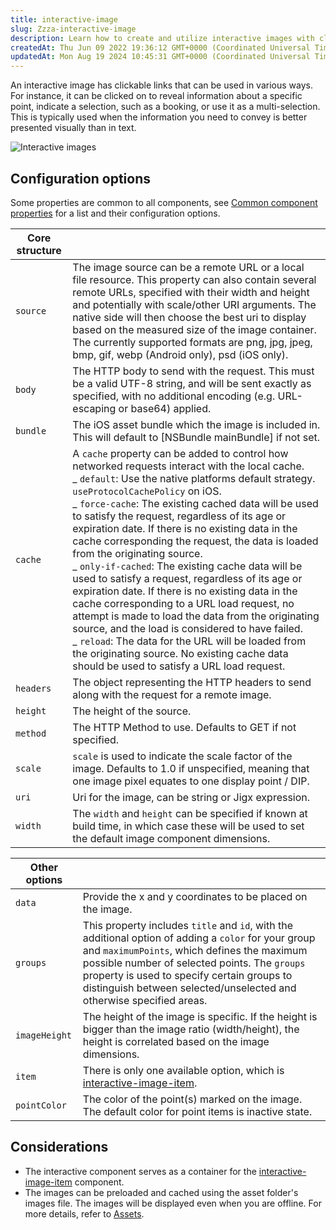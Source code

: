 ```yaml
---
title: interactive-image
slug: Zzza-interactive-image
description: Learn how to create and utilize interactive images with clickable links to enhance visual communication. This document covers the interactive image container and its configurable options such as source, data, image height, groups, and point color. Discove
createdAt: Thu Jun 09 2022 19:36:12 GMT+0000 (Coordinated Universal Time)
updatedAt: Mon Aug 19 2024 10:45:31 GMT+0000 (Coordinated Universal Time)
---
```


An interactive image has clickable links that can be used in various ways. For instance, it can be clicked on to reveal information about a specific point, indicate a selection, such as a booking, or use it as a multi-selection. This is typically used when the information you need to convey is better presented visually than in text.&#x20;

![Interactive images](https://archbee-image-uploads.s3.amazonaws.com/x7vdIDH6-ScTprfmi2XXX/OZ2ahxGqIKn7vTYf5BExY_cc-interactiveimage.png "Interactive images")

## Configuration options

Some properties are common to all components, see [Common component properties](docId:LLnTD-rxe8FmH7WpC5cZb) for a list and their configuration options.

| **Core structure** |                                                                                                                                                                                                                                                                                                                                                                                                                                                                                                                                                                                                                                                                                                                                                                                                                                                                                                                                   |
| ------------------ | --------------------------------------------------------------------------------------------------------------------------------------------------------------------------------------------------------------------------------------------------------------------------------------------------------------------------------------------------------------------------------------------------------------------------------------------------------------------------------------------------------------------------------------------------------------------------------------------------------------------------------------------------------------------------------------------------------------------------------------------------------------------------------------------------------------------------------------------------------------------------------------------------------------------------------- |
| `source`           | The image source can be a remote URL or a local file resource. This property can also contain several remote URLs, specified with their width and height and potentially with scale/other URI arguments. The native side will then choose the best uri to display based on the measured size of the image container. &#xA;The currently supported formats are png, jpg, jpeg, bmp, gif, webp (Android only), psd (iOS only).                                                                                                                                                                                                                                                                                                                                                                                                                                                                                                      |
| `body`             | The HTTP body to send with the request. This must be a valid UTF-8 string, and will be sent exactly as specified, with no additional encoding (e.g. URL-escaping or base64) applied.                                                                                                                                                                                                                                                                                                                                                                                                                                                                                                                                                                                                                                                                                                                                              |
| `bundle`           | The iOS asset bundle which the image is included in. This will default to \[NSBundle mainBundle] if not set.                                                                                                                                                                                                                                                                                                                                                                                                                                                                                                                                                                                                                                                                                                                                                                                                                      |
| `cache`            | A `cache` property can be added to control how networked requests interact with the local cache.<br />_ `default`: Use the native platforms default strategy. `useProtocolCachePolicy` on iOS.<br />_ `force-cache`: The existing cached data will be used to satisfy the request, regardless of its age or expiration date. If there is no existing data in the cache corresponding the request, the data is loaded from the originating source.<br />_ `only-if-cached`: The existing cache data will be used to satisfy a request, regardless of its age or expiration date. If there is no existing data in the cache corresponding to a URL load request, no attempt is made to load the data from the originating source, and the load is considered to have failed.<br />_ `reload`: The data for the URL will be loaded from the originating source. No existing cache data should be used to satisfy a URL load request. |
| `headers`          | The object representing the HTTP headers to send along with the request for a remote image.                                                                                                                                                                                                                                                                                                                                                                                                                                                                                                                                                                                                                                                                                                                                                                                                                                       |
| `height`           | The height of the source.                                                                                                                                                                                                                                                                                                                                                                                                                                                                                                                                                                                                                                                                                                                                                                                                                                                                                                         |
| `method`           | The HTTP Method to use. Defaults to GET if not specified.                                                                                                                                                                                                                                                                                                                                                                                                                                                                                                                                                                                                                                                                                                                                                                                                                                                                         |
| `scale`            | `scale` is used to indicate the scale factor of the image. Defaults to 1.0 if unspecified, meaning that one image pixel equates to one display point / DIP.                                                                                                                                                                                                                                                                                                                                                                                                                                                                                                                                                                                                                                                                                                                                                                       |
| `uri`              | Uri for the image, can be string or Jigx expression.                                                                                                                                                                                                                                                                                                                                                                                                                                                                                                                                                                                                                                                                                                                                                                                                                                                                              |
| `width`            | The `width` and `height` can be specified if known at build time, in which case these will be used to set the default image component dimensions.                                                                                                                                                                                                                                                                                                                                                                                                                                                                                                                                                                                                                                                                                                                                                                                 |

| **Other options** |                                                                                                                                                                                                                                                                                                                             |
| ----------------- | --------------------------------------------------------------------------------------------------------------------------------------------------------------------------------------------------------------------------------------------------------------------------------------------------------------------------- |
| `data`            | Provide the x and y coordinates to be placed on the image.                                                                                                                                                                                                                                                                  |
| `groups`          | This property includes `title` and `id`, with the additional option of adding a `color` for your group and `maximumPoints`, which defines the maximum possible number of selected points. The `groups` property is used to specify certain groups to distinguish between selected/unselected and otherwise specified areas. |
| `imageHeight`     | The height of the image is specific. If the height is bigger than the image ratio (width/height), the height is correlated based on the image dimensions.                                                                                                                                                                   |
| `item`            | There is only one available option, which is [interactive-image-item](./interactive-image/interactive-image-item.md).                                                                                                                                                                                                       |
| `pointColor`      | The color of the point(s) marked on the image. The default color for point items is inactive state.                                                                                                                                                                                                                         |

## Considerations

- The interactive component serves as a container for the [interactive-image-item](./interactive-image/interactive-image-item.md) component.
- The images can be preloaded and cached using the asset folder's images file. The images will be displayed even when you are offline. For more details, refer to [Assets](https://docs.jigx.com/assets).
